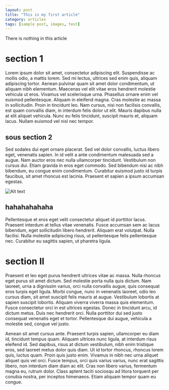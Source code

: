 ```yaml
---
layout: post
title: "This is my first article"
category: articles
tags: [sample post, images, test]
---
```


There is nothing in this article

# section 1

Lorem ipsum dolor sit amet, consectetur adipiscing elit. Suspendisse ac mollis odio, a mattis lorem. Sed mi lectus, ultrices sed enim quis, aliquam adipiscing tortor. Aenean pulvinar quam sit amet dolor condimentum, ut aliquam nibh elementum. Maecenas vel elit vitae eros hendrerit molestie vehicula ut eros. Vivamus vel scelerisque urna. Phasellus ornare enim vel euismod pellentesque. Aliquam in eleifend magna. Cras molestie ac massa in sollicitudin. Proin in tincidunt leo. Nam cursus, nisi non facilisis convallis, est quam convallis diam, in interdum felis dolor ut elit. Mauris dapibus nulla at elit aliquet vehicula. Nunc eu felis tincidunt, suscipit mauris et, aliquam lacus. Nullam euismod vel nisl nec tempor.

## sous section 2

Sed sodales dui eget ornare placerat. Sed vel dolor convallis, luctus libero eget, venenatis sapien. In id velit a ante condimentum malesuada sed a augue. Nam auctor eros nec nulla ullamcorper tincidunt. Vestibulum non cursus dui. Etiam gravida in eros eget commodo. Sed bibendum nisi ac nibh bibendum, eu congue enim condimentum. Curabitur euismod justo id turpis faucibus, sit amet rhoncus est lacinia. Praesent et sapien a ipsum accumsan egestas.

![Alt text](https://cloud.githubusercontent.com/assets/5951502/2977506/3c91f448-dbac-11e3-9367-af7301e72ae2.jpg)


## hahahahahaha


Pellentesque et eros eget velit consectetur aliquet id porttitor lacus. Praesent interdum at tellus vitae venenatis. Fusce accumsan sem ac lacus bibendum, eget sollicitudin libero hendrerit. Aliquam erat volutpat. Nulla facilisi. Nulla molestie adipiscing risus, ut pellentesque felis pellentesque nec. Curabitur eu sagittis sapien, ut pharetra ligula.

# section II

Praesent et leo eget purus hendrerit ultrices vitae ac massa. Nulla rhoncus eget purus sit amet dictum. Sed molestie porta nulla quis dictum. Nam laoreet, urna a dignissim varius, orci nulla convallis augue, quis consequat eros turpis eget ligula. Morbi congue, nunc in venenatis laoreet, odio leo cursus diam, sit amet suscipit felis mauris at augue. Vestibulum lobortis at sapien suscipit lobortis. Aliquam viverra viverra massa quis elementum. Fusce consectetur orci in est ultrices egestas. Donec in tincidunt arcu, id dictum metus. Duis nec hendrerit orci. Nulla porttitor dui sed justo consequat venenatis eget et tortor. Pellentesque dui augue, vehicula a molestie sed, congue vel justo.

Aenean sit amet cursus ante. Praesent turpis sapien, ullamcorper eu diam id, tincidunt tempus quam. Aliquam ultrices nunc ligula, at interdum risus eleifend id. Sed dapibus, risus at dictum vestibulum, nibh enim tristique eros, sed laoreet metus dolor quis diam. Ut id tortor rhoncus, rhoncus lorem quis, luctus quam. Proin quis justo enim. Vivamus in nibh nec urna aliquet aliquet quis vel orci. Fusce tempus, orci quis varius varius, nunc erat sagittis libero, non interdum diam diam ac elit. Cras non libero varius, fermentum magna eu, rutrum dolor. Class aptent taciti sociosqu ad litora torquent per conubia nostra, per inceptos himenaeos. Etiam aliquam tempor quam eu congue.
